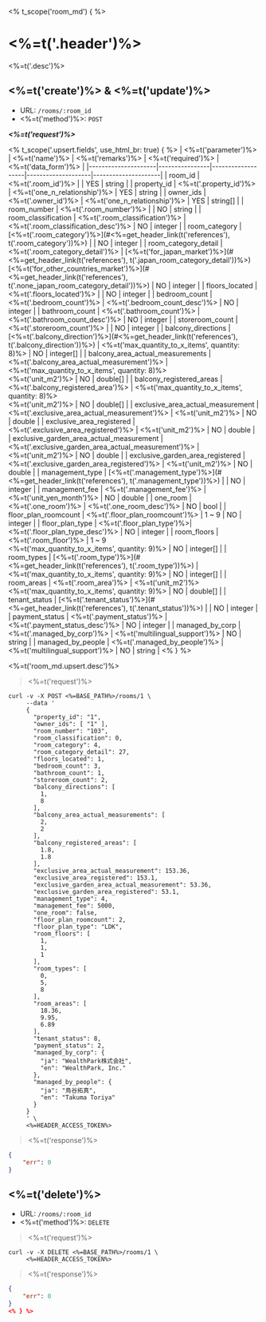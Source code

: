 <% t_scope('room_md') { %>
# <%=t('.header')%>

<%=t('.desc')%>

## <%=t('create')%> & <%=t('update')%>

- URL: `/rooms/:room_id`
- <%=t('method')%>: `POST`

***<%=t('request')%>***

<% t_scope('.upsert.fields', use_html_br: true) { %>
| <%=t('parameter')%> | <%=t('name')%> | <%=t('remarks')%> | <%=t('required')%> | <%=t('data_form')%> |
|---------------------|----------------|-------------------|--------------------|---------------------|
| room_id | <%=t('.room_id')%> | | YES | string |
| property_id | <%=t('.property_id')%> | <%=t('one_n_relationship')%> | YES | string |
| owner_ids | <%=t('.owner_id')%> | <%=t('one_n_relationship')%> | YES | string[] |
| room_number | <%=t('.room_number')%> | | NO | string |
| room_classification | <%=t('.room_classification')%> | <%=t('.room_classification_desc')%>  | NO | integer |
| room_category | [<%=t('.room_category')%>](#<%=get_header_link(t('references'), t('.room_category'))%>) | | NO | integer |
| room_category_detail | <%=t('.room_category_detail')%> | [<%=t('for_japan_market')%>](#<%=get_header_link(t('references'), t('.japan_room_category_detail'))%>)<br>[<%=t('for_other_countries_market')%>](#<%=get_header_link(t('references'), t('.none_japan_room_category_detail'))%>) | NO | integer |
| floors_located | <%=t('.floors_located')%> | | NO | integer |
| bedroom_count | <%=t('.bedroom_count')%> | <%=t('.bedroom_count_desc')%> | NO | integer |
| bathroom_count | <%=t('.bathroom_count')%> | <%=t('.bathroom_count_desc')%> | NO | integer |
| storeroom_count | <%=t('.storeroom_count')%> | | NO | integer |
| balcony_directions | [<%=t('.balcony_direction')%>](#<%=get_header_link(t('references'), t('.balcony_direction'))%>) | <%=t('max_quantity_to_x_items', quantity: 8)%> | NO | integer[] |
| balcony_area_actual_measurements | <%=t('.balcony_area_actual_measurement')%> | <%=t('max_quantity_to_x_items', quantity: 8)%><br><%=t('unit_m2')%> | NO | double[] |
| balcony_registered_areas | <%=t('.balcony_registered_area')%> | <%=t('max_quantity_to_x_items', quantity: 8)%><br><%=t('unit_m2')%> | NO | double[] |
| exclusive_area_actual_measurement | <%=t('.exclusive_area_actual_measurement')%> | <%=t('unit_m2')%> | NO | double |
| exclusive_area_registered | <%=t('.exclusive_area_registered')%> | <%=t('unit_m2')%> | NO | double |
| exclusive_garden_area_actual_measurement | <%=t('.exclusive_garden_area_actual_measurement')%> | <%=t('unit_m2')%> | NO | double |
| exclusive_garden_area_registered | <%=t('.exclusive_garden_area_registered')%> | <%=t('unit_m2')%> | NO | double |
| management_type | [<%=t('.management_type')%>](#<%=get_header_link(t('references'), t('.management_type'))%>) | | NO | integer |
| management_fee | <%=t('.management_fee')%> | <%=t('unit_yen_month')%> | NO | double |
| one_room | <%=t('.one_room')%> | <%=t('.one_room_desc')%> | NO | bool |
| floor_plan_roomcount | <%=t('.floor_plan_roomcount')%> | 1 ~ 9 | NO | integer |
| floor_plan_type | <%=t('.floor_plan_type')%>| <%=t('.floor_plan_type_desc')%> | NO | integer |
| room_floors | <%=t('.room_floor')%> | 1 ~ 9<br><%=t('max_quantity_to_x_items', quantity: 9)%> | NO | integer[] |
| room_types | [<%=t('.room_type')%>](#<%=get_header_link(t('references'), t('.room_type'))%>) | <%=t('max_quantity_to_x_items', quantity: 9)%> | NO | integer[] |
| room_areas | <%=t('.room_area')%> | <%=t('unit_m2')%><br><%=t('max_quantity_to_x_items', quantity: 9)%> | NO | double[] |
| tenant_status | [<%=t('.tenant_status')%>](#<%=get_header_link(t('references'), t('.tenant_status'))%>) | | NO | integer |
| payment_status | <%=t('.payment_status')%> | <%=t('.payment_status_desc')%> | NO | integer |
| managed_by_corp | <%=t('.managed_by_corp')%> | <%=t('multilingual_support')%> | NO | string |
| managed_by_people | <%=t('.managed_by_people')%> | <%=t('multilingual_support')%> | NO | string |
<% } %>

<%=t('room_md.upsert.desc')%>

> <%=t('request')%>

```shell
curl -v -X POST <%=BASE_PATH%>/rooms/1 \
     --data '
     {
       "property_id": "1",
       "owner_ids": [ "1" ],
       "room_number": "103",
       "room_classification": 0,
       "room_category": 4,
       "room_category_detail": 27,
       "floors_located": 1,
       "bedroom_count": 3,
       "bathroom_count": 1,
       "storeroom_count": 2,
       "balcony_directions": [
         1,
         8
       ],
       "balcony_area_actual_measurements": [
         2,
         2
       ],
       "balcony_registered_areas": [
         1.8,
         1.8
       ],
       "exclusive_area_actual_measurement": 153.36,
       "exclusive_area_registered": 153.1,
       "exclusive_garden_area_actual_measurement": 53.36,
       "exclusive_garden_area_registered": 53.1,
       "management_type": 4,
       "management_fee": 5000,
       "one_room": false,
       "floor_plan_roomcount": 2,
       "floor_plan_type": "LDK",
       "room_floors": [
         1,
         1,
         1
       ],
       "room_types": [
         0,
         5,
         8
       ],
       "room_areas": [
         18.36,
         9.95,
         6.89
       ],
       "tenant_status": 8,
       "payment_status": 2,
       "managed_by_corp": {
         "ja": "WealthPark株式会社",
         "en": "WealthPark, Inc."
       },
       "managed_by_people": {
         "ja": "鳥谷拓真",
         "en": "Takuma Toriya"
       }
     }
     ' \
     <%=HEADER_ACCESS_TOKEN%>
```

> <%=t('response')%>

```json
{
    "err": 0
}
```

## <%=t('delete')%>

- URL: `/rooms/:room_id`
- <%=t('method')%>: `DELETE`

> <%=t('request')%>

```shell
curl -v -X DELETE <%=BASE_PATH%>/rooms/1 \
     <%=HEADER_ACCESS_TOKEN%>
```

> <%=t('response')%>

```json
{
    "err": 0
}
<% } %>
